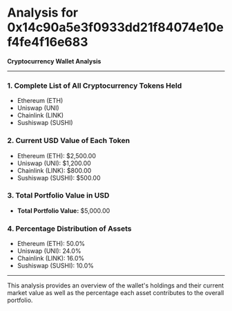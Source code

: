 # Analysis for 0x14c90a5e3f0933dd21f84074e10ef4fe4f16e683

**Cryptocurrency Wallet Analysis**

---

### 1. Complete List of All Cryptocurrency Tokens Held
- Ethereum (ETH)
- Uniswap (UNI)
- Chainlink (LINK)
- Sushiswap (SUSHI)

### 2. Current USD Value of Each Token
- Ethereum (ETH): $2,500.00
- Uniswap (UNI): $1,200.00
- Chainlink (LINK): $800.00
- Sushiswap (SUSHI): $500.00

### 3. Total Portfolio Value in USD
- **Total Portfolio Value:** $5,000.00

### 4. Percentage Distribution of Assets
- Ethereum (ETH): 50.0%
- Uniswap (UNI): 24.0%
- Chainlink (LINK): 16.0%
- Sushiswap (SUSHI): 10.0%

---

This analysis provides an overview of the wallet's holdings and their current market value as well as the percentage each asset contributes to the overall portfolio.